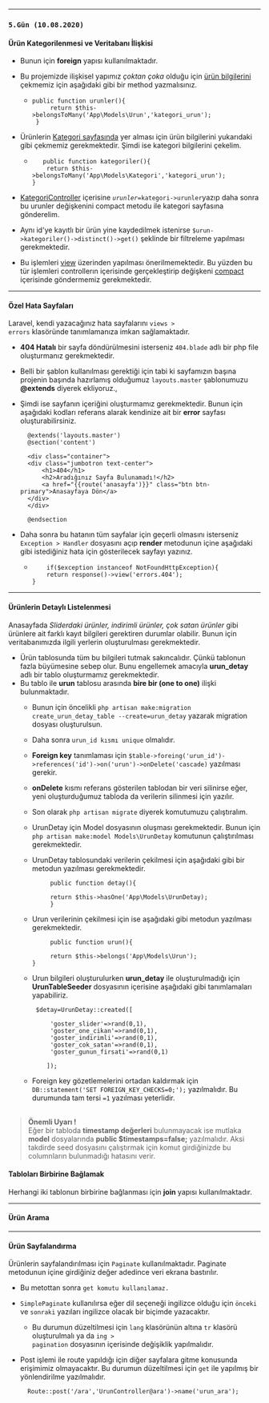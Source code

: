 <hr>
<h3><code>5.Gün (10.08.2020)</code></h3>
<h4>Ürün Kategorilenmesi ve Veritabanı İlişkisi</h4>

* Bunun için <b>foreign</b> yapısı kullanılmaktadır.
* Bu projemizde ilişkisel yapımız <i>çoktan çoka</i> olduğu için <ins>ürün bilgilerini</ins> çekmemiz için aşağıdaki gibi bir method yazmalısınız.

  * 	public function urunler(){
       		 return $this->belongsToMany('App\Models\Urun','kategori_urun');
   		 }
 * Ürünlerin <ins>Kategori sayfasında</ins> yer alması için ürün bilgilerini yukarıdaki gibi çekmemiz gerekmektedir. Şimdi ise kategori bilgilerini çekelim. 

   * 		public function kategoriler(){
       		 return $this->belongsToMany('App\Models\Kategori','kategori_urun');
    	 }
* <ins>KategoriController</ins> içerisine <code>$urunler=$kategori->urunler</code>yazıp daha sonra bu urunler değişkenini compact metodu ile kategori sayfasına gönderelim.

* Aynı id'ye kayıtlı bir ürün yine kaydedilmek istenirse <code>$urun->kategoriler()->distinct()->get()</code> şeklinde bir filtreleme yapılması gerekmektedir.
* Bu işlemleri <ins>view</ins> üzerinden yapılması önerilmemektedir. Bu yüzden bu tür işlemleri controllerın içerisinde gerçekleştirip değişkeni <ins>compact</ins> içerisinde göndermemiz gerekmektedir.

<hr><h4>Özel Hata Sayfaları</h4>

Laravel, kendi yazacağınız hata sayfalarını <code>views > errors</code> klasöründe tanımlamanıza imkan sağlamaktadır.
* <b>404 Hatalı</b> bir sayfa döndürülmesini isterseniz <code>404.blade</code> adlı bir php file oluşturmanız gerekmektedir.
* Belli bir şablon kullanılması gerektiği için tabi ki sayfamızın başına projenin başında hazırlamış olduğumuz <code>layouts.master</code> şablonumuzu <b>@extends</b> diyerek ekliyoruz.,
* Şimdi ise sayfanın içeriğini oluşturmamız gerekmektedir. Bunun için aşağıdaki kodları referans alarak kendinize ait bir <b>error</b> sayfası oluşturabilirsiniz.


		@extends('layouts.master')
	    @section('content')

	    <div class="container">
		<div class="jumbotron text-center">
		    <h1>404</h1>
		    <h2>Aradığınız Sayfa Bulunamadı!</h2>
			<a href="{{route('anasayfa')}}" class="btn btn-primary">Anasayfaya Dön</a>
		</div>
	    </div>

	    @endsection

* Daha sonra bu hatanın tüm sayfalar için geçerli olmasını isterseniz <code>Exception > Handler</code> dosyasını açıp <b>render</b> metodunun içine aşağıdaki gibi istediğiniz hata için gösterilecek sayfayı yazınız.

  * 		if($exception instanceof NotFoundHttpException){
            return response()->view('errors.404');
        }
        
        
 <hr><h4>Ürünlerin Detaylı Listelenmesi</h4>        
 
 Anasayfada <i>Sliderdaki ürünler, indirimli ürünler, çok satan ürünler</i> gibi ürünlere ait farklı kayıt bilgileri gerektiren durumlar olabilir. Bunun için veritabanımızda ilgili yerlerin oluşturulması gerekmektedir.
 * Ürün tablosunda tüm bu bilgileri tutmak sakıncalıdır. Çünkü tablonun fazla büyümesine sebep olur. Bunu engellemek amacıyla <b>urun_detay</b> adlı bir tablo oluşturmamız gerekmektedir.
 * Bu tablo ile <b>urun</b> tablosu arasında <b>bire bir (one to one)</b> ilişki bulunmaktadır.
	 * Bunun için öncelikli <code>php artisan make:migration create_urun_detay_table --create=urun_detay</code> yazarak migration dosyası oluşturulsun.
     * Daha sonra <code>urun_id kısmı unique</code> olmalıdır.
     * <b>Foreign key</b> tanımlaması için <code>$table->foreing('urun_id')->references('id')->on('urun')->onDelete('cascade)</code> yazılması gerekir.
     * <b>onDelete</b> kısmı referans gösterilen tablodan bir veri silinirse eğer, yeni oluşturduğumuz tabloda da verilerin silinmesi için yazılır.
     * Son olarak <code>php artisan migrate</code> diyerek komutumuzu çalıştıralım.
     * UrunDetay için Model dosyasının oluşması gerekmektedir. Bunun için <code>php artisan make:model Models\UrunDetay</code> komutunun çalıştırılması gerekmektedir.
     * UrunDetay tablosundaki verilerin çekilmesi için aşağıdaki gibi bir metodun yazılması gerekmektedir.
     
     			public function detay(){
                
                return $this->hasOne('App\Models\UrunDetay);
                }
     * Urun verilerinin çekilmesi için ise aşağıdaki gibi metodun yazılması gerekmektedir.	
     
                public function urun(){
                
                return $this->belongs('App\Models\Urun');
           }
     * Urun bilgileri oluşturulurken <b>urun_detay</b> ile oluşturulmadığı için <b>UrunTableSeeder</b> dosyasının içerisine aşağıdaki gibi tanımlamaları yapabiliriz.

		 	$detay=UrunDetay::created([

                'goster_slider'=>rand(0,1),
                'goster_one_cikan'=>rand(0,1),
                'goster_indirimli'=>rand(0,1),
                'goster_cok_satan'=>rand(0,1),
                'goster_gunun_firsati'=>rand(0,1)

               ]);
                  
    * Foreign key gözetlemelerini ortadan kaldırmak için <code>DB::statement('SET FOREIGN_KEY_CHECKS=0;');</code> yazılmalıdır. Bu durumunda tam tersi <code>=1</code> yazılması yeterlidir.</br></br>

> <b>Önemli Uyarı !</b></br>
> Eğer bir tabloda <b>timestamp değerleri</b> bulunmayacak ise mutlaka <b>model</b> dosyalarında <b>public $timestamps=false;</b> yazılmalıdır. Aksi takdirde seed dosyasını çalıştırmak için komut girdiğinizde bu columnların bulunmadığı hatasını verir.

<h4>Tabloları Birbirine Bağlamak</h4>

Herhangi iki tablonun birbirine bağlanması için <b>join</b> yapısı kullanılmaktadır.

<hr><h4>Ürün Arama</h4>

<hr><h4>Ürün Sayfalandırma</h4>

Ürünlerin sayfalandırılması için <code>Paginate</code> kullanılmaktadır. Paginate metodunun içine girdiğiniz değer adedince veri ekrana bastırılır.

* Bu metottan sonra <code>get komutu kullanılamaz.</code> 
* <code>SimplePaginate</code> kullanılırsa eğer dil seçeneği ingilizce olduğu için <code>önceki</code> ve <code>sonraki</code> yazıları ingilizce olacak bir biçimde yazacaktır.
	* Bu durumun düzeltilmesi için <code>lang</code> klasörünün altına <code>tr</code> klasörü oluşturulmalı ya da <code>ing > pagination</code> dosyasının içerisinde değişiklik yapılmalıdır.

* Post işlemi ile route yapıldığı için diğer sayfalara gitme konusunda erişimimiz olmayacaktır. Bu durumun düzeltilmesi için <code>get</code> ile yapılmış bir yönlendirilme yazılmalıdır.

		Route::post('/ara','UrunController@ara')->name('urun_ara'); 
